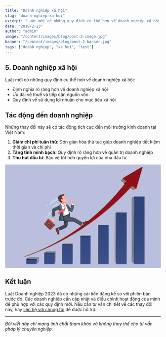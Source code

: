 ```yaml
---
title: "Doanh nghiệp xã hội"
slug: "doanh-nghiep-xa-hoi"
excerpt: "Luật mới có những quy định cụ thể hơn về doanh nghiệp xã hội:"
date: "2019-2-13"
author: "admin"
image: "/content/images/blog/post-2-image.jpg"
banner: "/content/images/blog/post-2-banner.jpg"
tags: ["doanh nghiep", "xa hoi", "test"]
---
```



## 5. Doanh nghiệp xã hội

Luật mới có những quy định cụ thể hơn về doanh nghiệp xã hội:

- Định nghĩa rõ ràng hơn về doanh nghiệp xã hội
- Ưu đãi về thuế và tiếp cận nguồn vốn
- Quy định về sử dụng lợi nhuận cho mục tiêu xã hội



## Tác động đến doanh nghiệp

Những thay đổi này sẽ có tác động tích cực đến môi trường kinh doanh tại Việt Nam:

1. **Giảm chi phí tuân thủ**: Đơn giản hóa thủ tục giúp doanh nghiệp tiết kiệm thời gian và chi phí
2. **Tăng tính minh bạch**: Quy định rõ ràng hơn về quản trị doanh nghiệp
3. **Thu hút đầu tư**: Bảo vệ tốt hơn quyền lợi của nhà đầu tư

![Biểu đồ tăng trưởng doanh nghiệp](/content/images/blog/business-growth.jpg)

## Kết luận

Luật Doanh nghiệp 2023 đã có những cải tiến đáng kể so với phiên bản trước đó. Các doanh nghiệp cần cập nhật và điều chỉnh hoạt động của mình để phù hợp với các quy định mới. Nếu cần tư vấn chi tiết về các thay đổi này, hãy [liên hệ với chúng tôi](#contact) để được hỗ trợ.

---

*Bài viết này chỉ mang tính chất tham khảo và không thay thế cho tư vấn pháp lý chuyên nghiệp.*
